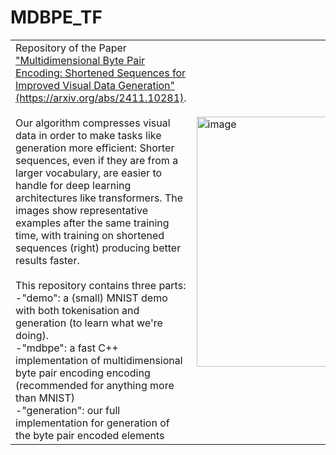 # MDBPE_TF

<table>
  <tr>
    <td width="50%">
      Repository of the Paper <a href=https://arxiv.org/abs/2411.10281>"Multidimensional Byte Pair Encoding: Shortened Sequences for Improved Visual Data Generation" (https://arxiv.org/abs/2411.10281)</a>.<br/>
<br/>
Our algorithm compresses visual data in order to make tasks like generation more efficient: Shorter sequences, even if they are from a larger vocabulary, are easier to handle for deep learning architectures like transformers. The images show representative examples after the same training time, with training on shortened sequences (right) producing better results faster.<br/>
<br/>
This repository contains three parts:<br/>
      -"demo": a (small) MNIST demo with both tokenisation and generation (to learn what we're doing).<br/>
      -"mdbpe": a fast C++ implementation of multidimensional byte pair encoding encoding (recommended for anything more than MNIST)<br/>
      -"generation": our full implementation for generation of the byte pair encoded elements<br/>
    </td>
    <td width="50%">
      <img src="https://github.com/user-attachments/assets/fdde38d7-d3ed-4968-91b0-a4acbfe62996" alt="image" width="400px">
    </td>
  </tr>
</table>
